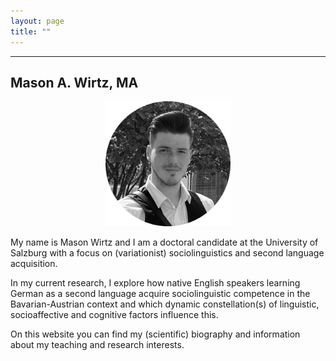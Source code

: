 ```yaml
---
layout: page
title: ""
---
```

------------
Mason A. Wirtz, MA
------------

<p align="center">
  <img width="200" height="200" src="/Small Photo-modified.png" />
</p>

My name is Mason Wirtz and I am a doctoral candidate at the University of Salzburg with a focus on (variationist) sociolinguistics and second language acquisition.

In my current research, I explore how native English speakers learning German as a second language acquire sociolinguistic competence in the Bavarian-Austrian context and which dynamic constellation(s) of linguistic, socioaffective and cognitive factors influence this. 

On this website you can find my (scientific) biography and information about my teaching and research interests.
